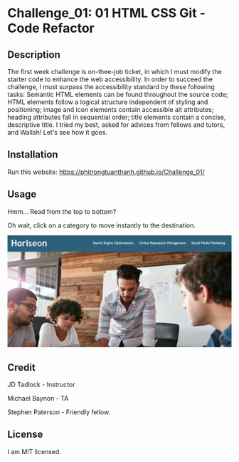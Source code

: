 # Challenge_01: 01 HTML CSS Git - Code Refactor

## Description

The first week challenge is on-thee-job ticket, in which I must modify the starter code to enhance the web accessibility. In order to succeed the challenge, I must surpass the accessibility standard by these following tasks: Semantic HTML elements can be found throughout the source code; HTML elements follow a logical structure independent of styling and positioning; image and icon elements contain accessible alt attributes; heading attributes fall in sequential order; title elements contain a concise, descriptive title. I tried my best, asked for advices from fellows and tutors, and Wallah! Let's see how it goes. 

## Installation

Run this website: <https://phitrongtuanthanh.github.io/Challenge_01/>

## Usage

Hmm... Read from the top to bottom?

Oh wait, click on a category to move instantly to the destination.

![Horiseon Website](assets/images/Screenshot.png)

## Credit

JD Tadlock - Instructor

Michael Baynon - TA

Stephen Paterson - Friendly fellow.

## License

I am MIT licensed.
